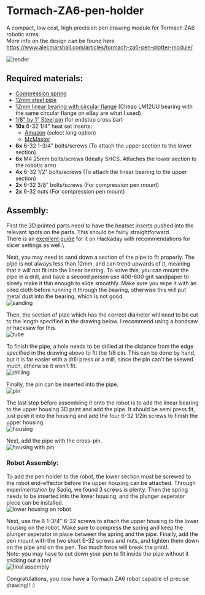 # Tormach-ZA6-pen-holder
 A compact, low cost, high precision pen drawing module for Tormach ZA6 robotic arms.\
 More info on the design can be found here https://www.alecmarshall.com/articles/tormach-za6-pen-plotter-module/
 
![render](media/pen_holder_4x5_render.jpg?raw=true)

## Required materials:

  * [Compression spring](https://www.mcmaster.com/9657K332/)
  * [12mm steel pipe](https://www.mcmaster.com/6045N11/)
  * [12mm linear bearing with circular flange](https://www.mcmaster.com/6483K114/) (Cheap LM12UU bearing with the same circular flange on eBay are what I used)
  * [1/8" by 1" Steel pin](https://www.mcmaster.com/90145A475/) (for endstop cross bar)
  * __10x__ 6-32 1/4" heat set inserts:
    * [Amazon](https://www.amazon.com/dp/B076R7F3DJ) (select long option)
    * [McMaster](https://www.mcmaster.com/93365A132/)
  * __6x__ 6-32 1-3/4" bolts/screws (To attach the upper section to the lower section)
  * __6x__ M4 25mm bolts/screws (Ideally SHCS. Attaches the lower section to the robotic arm)
  * __4x__ 6-32 1/2" bolts/screws (To attach the linear bearing to the upper section)
  * __2x__ 6-32 3/8" bolts/screws (For compression pen mount)
  * __2x__ 6-32 nuts (For compression pen mount)

## Assembly:

First the 3D printed parts need to have the heatset inserts pushed into the relevant spots on the parts. This should be fairly straightforward.\
There is an [excellent guide](https://hackaday.com/2019/02/28/threading-3d-printed-parts-how-to-use-heat-set-inserts/) for it on Hackaday with recommendations for slicer settings as well.\

Next, you may need to sand down a section of the pipe to fit properly. The pipe is not always less than 12mm, and can trend upwards of it, meaning that it will not fit into the linear bearing. To solve this, you can mount the pipe in a drill, and have a second person use 400-600 grit sandpaper to slowly make it thin enough to slide smoothly. Make sure you wipe it with an oiled cloth before running it through the bearing, otherwise this will put metal dust into the bearing, which is not good.\
![sanding](media/sanding.jpg?raw=true)

Then, the section of pipe which has the correct diameter will need to be cut to the length specified in the drawing below. I recommend using a bandsaw or hacksaw for this.\
![tube](media/tube_drawing.png?raw=true)

To finish the pipe, a hole needs to be drilled at the distance from the edge specified in the drawing above to fit the 1/8 pin. This can be done by hand, but it is far easier with a drill press or a mill, since the pin can't be skewed much, otherwise it won't fit.\
![drilling](media/drilling.png?raw=true)

Finally, the pin can be inserted into the pipe.\
![pin](media/pin.jpg?raw=true)

The last step before assembling it onto the robot is to add the linear bearing to the upper housing 3D print and add the pipe. It should be semi press fit, just push it into the housing and add the four 6-32 1/2in screws to finish the upper housing.\
![housing](media/upper_housing.jpg?raw=true)

Next, add the pipe with the cross-pin.\
![housing with pin](media/fully_assembled_housing.jpg?raw=true)

### Robot Assembly:

To add the pen holder to the robot, the lower section must be screwed to the robot end-effector before the upper housing can be attached. Through experimentation by Sadiq, we found 3 screws is plenty. Then the spring needs to be inserted into the lower housing, and the plunger seperator piece can be installed.\
![lower housing on robot](media/lower_housing_on_robot.jpg?raw=true)

Next, use the 6 1-3/4" 6-32 screws to attach the upper housing to the lower housing on the robot. Make sure to compress the spring and keep the plunger seperator in place between the spring and the pipe. Finally, add the pen mount with the two short 6-32 screws and nuts, and tighten them down on the pipe and on the pen. Too much force will break the print!.\
Note: you may have to cut down your pen to fit inside the pipe without it sticking out a ton!\
![final assembly](media/final_assembly.jpg?raw=true)

Congratulations, you now have a Tormach ZA6 robot capable of precise drawing!! :)
